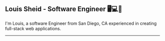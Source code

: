 ## Louis Sheid - Software Engineer 🖥️💻📱

I'm Louis, a software Engineer from San Diego, CA experienced in creating full-stack web applications.

<!-- Currently working at <a href='https://kmswireless.com/' target=”_blank”>K&M Systems, Inc.</a> working on <a href='https://design-rf.com' target=”_blank”>DesignRF</a>, an indoor RF CAD tool that generates heatmaps. -->

<hr>
<!--   
#### <a href='https://linktr.ee/louisxsheid' target=”_blank”>My socials</a> || lxs3.dev@gmail.com

<hr> -->
